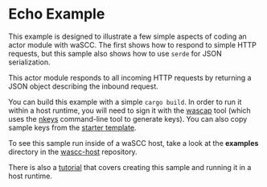 # Echo Example

This example is designed to illustrate a few simple aspects of coding an actor module with waSCC. The first shows how to respond to simple HTTP requests, but this sample also shows how to use `serde` for JSON serialization.

This actor module responds to all incoming HTTP requests by returning a JSON object describing the inbound request.

You can build this example with a simple `cargo build`. In order to run it within a host runtime, you will need to sign it with the [wascap](https://github.com/wascc/wascap) tool (which uses the [nkeys](https://github.com/encabulators/nkeys) command-line tool to generate keys). You can also copy sample keys from the [starter template](https://github.com/wascc/new-actor-template).

To see this sample run inside of a waSCC host, take a look at the **examples** directory in the [wascc-host](https://github.com/wascc/wascc-host) repository.

There is also a [tutorial](https://wascc-dev.netlify.com/tutorials/first-actor/) that covers creating this sample and running it in a host runtime.